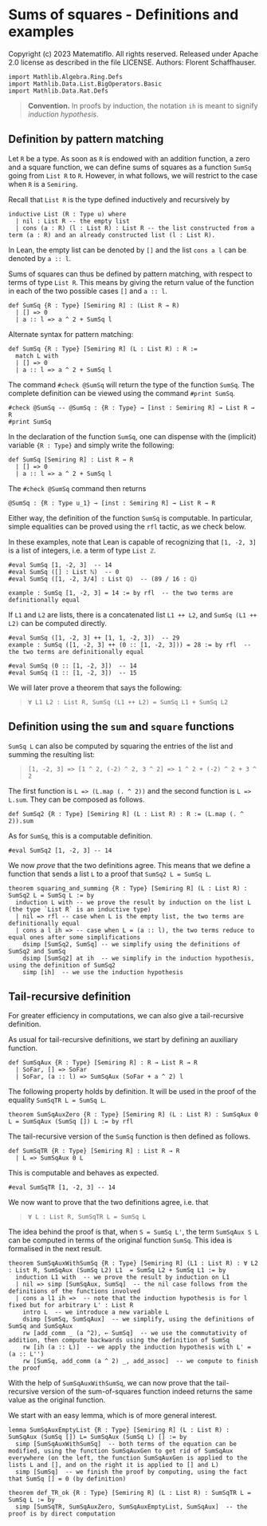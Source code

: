 # Sums of squares - Definitions and examples

Copyright (c) 2023 Matematiflo. All rights reserved.
Released under Apache 2.0 license as described in the file LICENSE.
Authors: Florent Schaffhauser.

```lean
import Mathlib.Algebra.Ring.Defs
import Mathlib.Data.List.BigOperators.Basic
import Mathlib.Data.Rat.Defs
```

> **Convention.** In proofs by induction, the notation `ih` is meant to signify *induction hypothesis*.

## Definition by pattern matching

Let `R` be a type. As soon as `R` is endowed with an addition function, a zero and a square function, we can define sums of squares as a function `SumSq` going from `List R` to `R`. However, in what follows, we will restrict to the case when `R` is a `Semiring`.

Recall that `List R` is the type defined inductively and recursively by

```lean
inductive List (R : Type u) where
  | nil : List R -- the empty list
  | cons (a : R) (l : List R) : List R -- the list constructed from a term (a : R) and an already constructed list (l : List R).
```

In Lean, the empty list can be denoted by `[]` and the list `cons a l` can be denoted by `a :: l`.

Sums of squares can thus be defined by pattern matching, with respect to terms of type `List R`. This means by giving the return value of the function in each of the two possible cases `[]` and `a :: l`.

```lean
def SumSq {R : Type} [Semiring R] : (List R → R)
  | [] => 0
  | a :: l => a ^ 2 + SumSq l
```

Alternate syntax for pattern matching:

```lean
def SumSq {R : Type} [Semiring R] (L : List R) : R :=
  match L with
  | [] => 0
  | a :: l => a ^ 2 + SumSq l
```

The command `#check @SumSq` will return the type of the function `SumSq`. The complete definition can be viewed using the command `#print SumSq`.

```lean
#check @SumSq -- @SumSq : {R : Type} → [inst : Semiring R] → List R → R
#print SumSq
```

In the declaration of the function `SumSq`, one can dispense with the (implicit) variable `{R : Type}` and simply write the following:

```lean
def SumSq [Semiring R] : List R → R
  | [] => 0
  | a :: l => a ^ 2 + SumSq l
```

The `#check @SumSq` command then returns

```lean
@SumSq : {R : Type u_1} → [inst : Semiring R] → List R → R
```

Either way, the definition of the function `SumSq` is computable. In particular, simple equalities can be proved using the `rfl` tactic, as we check below.

In these examples, note that Lean is capable of recognizing that `[1, -2, 3]` is a list of integers, i.e. a term of type `List ℤ`.

```lean
#eval SumSq [1, -2, 3]  -- 14
#eval SumSq ([] : List ℕ)  -- 0
#eval SumSq ([1, -2, 3/4] : List ℚ)  -- (89 / 16 : ℚ)

example : SumSq [1, -2, 3] = 14 := by rfl  -- the two terms are definitionally equal
```

If `L1` and `L2` are lists, there is a concatenated list `L1 ++ L2`, and `SumSq (L1 ++ L2)` can be computed directly.

```lean
#eval SumSq ([1, -2, 3] ++ [1, 1, -2, 3])  -- 29
example : SumSq ([1, -2, 3] ++ (0 :: [1, -2, 3])) = 28 := by rfl  -- the two terms are definitionally equal

#eval SumSq (0 :: [1, -2, 3])  -- 14
#eval SumSq (1 :: [1, -2, 3])  -- 15
```

We will later prove a theorem that says the following:

> `∀ L1 L2 : List R, SumSq (L1 ++ L2) = SumSq L1 + SumSq L2`

## Definition using the `sum` and `square` functions

`SumSq L` can also be computed by squaring the entries of the list and summing the resulting list:

> `[1, -2, 3] => [1 ^ 2, (-2) ^ 2, 3 ^ 2] => 1 ^ 2 + (-2) ^ 2 + 3 ^ 2`

The first function is `L => (L.map (. ^ 2))` and the second function is `L => L.sum`. They can be composed as follows.

```lean
def SumSq2 {R : Type} [Semiring R] (L : List R) : R := (L.map (. ^ 2)).sum
```

As for `SumSq`, this is a computable definition.

```lean
#eval SumSq2 [1, -2, 3] -- 14
```

We now *prove* that the two definitions agree. This means that we define a function that sends a list `L` to a proof that `SumSq2 L = SumSq L`.

```lean
theorem squaring_and_summing {R : Type} [Semiring R] (L : List R) : SumSq2 L = SumSq L := by
  induction L with -- we prove the result by induction on the list L (the type `List R` is an inductive type)
  | nil => rfl -- case when L is the empty list, the two terms are definitionally equal
  | cons a l ih => -- case when L = (a :: l), the two terms reduce to equal ones after some simplifications
    dsimp [SumSq2, SumSq] -- we simplify using the definitions of SumSq2 and SumSq
    dsimp [SumSq2] at ih  -- we simplify in the induction hypothesis, using the definition of SumSq2
    simp [ih]  -- we use the induction hypothesis
```

## Tail-recursive definition

For greater efficiency in computations, we can also give a tail-recursive definition.

As usual for tail-recursive definitions, we start by defining an auxiliary function.

```lean
def SumSqAux {R : Type} [Semiring R] : R → List R → R
  | SoFar, [] => SoFar
  | SoFar, (a :: l) => SumSqAux (SoFar + a ^ 2) l
```

The following property holds by definition. It will be used in the proof of the equality `SumSqTR L = SumSq L`.

```lean
theorem SumSqAuxZero {R : Type} [Semiring R] (L : List R) : SumSqAux 0 L = SumSqAux (SumSq []) L := by rfl
```

The tail-recursive version of the `SumSq` function is then defined as follows.

```lean
def SumSqTR {R : Type} [Semiring R] : List R → R
  | L => SumSqAux 0 L
```

This is computable and behaves as expected.

```lean
#eval SumSqTR [1, -2, 3] -- 14
```

We now want to prove that the two definitions agree, i.e. that

> `∀ L : List R, SumSqTR L = SumSq L`

The idea behind the proof is that, when `S = SumSq L'`, the term  `SumSqAux S L` can be computed in terms of the original function `SumSq`. This idea is formalised in the next result.

```lean
theorem SumSqAuxWithSumSq {R : Type} [Semiring R] (L1 : List R) : ∀ L2 : List R, SumSqAux (SumSq L2) L1  = SumSq L2 + SumSq L1 := by
  induction L1 with  -- we prove the result by induction on L1
  | nil => simp [SumSqAux, SumSq]  -- the nil case follows from the definitions of the functions involved
  | cons a l1 ih =>  -- note that the induction hypothesis is for l fixed but for arbitrary L' : List R
    intro L  -- we introduce a new variable L
    dsimp [SumSq, SumSqAux]  -- we simplify, using the definitions of SumSq and SumSqAux
    rw [add_comm _ (a ^2), ← SumSq]  -- we use the commutativity of addition, then compute backwards using the definition of SumSq
    rw [ih (a :: L)]  -- we apply the induction hypothesis with L' = (a :: L'')
    rw [SumSq, add_comm (a ^ 2) _, add_assoc]  -- we compute to finish the proof
```

With the help of `SumSqAuxWithSumSq`, we can now prove that the tail-recursive version of the sum-of-squares function indeed returns the same value as the original function.

We start with an easy lemma, which is of more general interest.

```lean
lemma SumSqAuxEmptyList {R : Type} [Semiring R] (L : List R) : SumSqAux (SumSq []) L= SumSqAux (SumSq L) [] := by
  simp [SumSqAuxWithSumSq]  -- both terms of the equation can be modified, using the function SumSqAuxGen to get rid of SumSqAux everywhere (on the left, the function SumSqAuxGen is applied to the lists L and [], and on the right it is applied to [] and L)
  simp [SumSq]  -- we finish the proof by computing, using the fact that SumSq [] = 0 (by definition)

theorem def_TR_ok {R : Type} [Semiring R] (L : List R) : SumSqTR L = SumSq L := by
  simp [SumSqTR, SumSqAuxZero, SumSqAuxEmptyList, SumSqAux]  -- the proof is by direct computation
```
